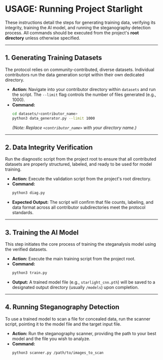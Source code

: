 # USAGE: Running Project Starlight

These instructions detail the steps for generating training data, verifying its integrity, training the AI model, and running the steganography detection process. All commands should be executed from the project's **root directory** unless otherwise specified.

---

## 1. Generating Training Datasets

The protocol relies on community-contributed, diverse datasets. Individual contributors run the data generation script within their own dedicated directory.

* **Action:** Navigate into your contributor directory within `datasets` and run the script. The `--limit` flag controls the number of files generated (e.g., 1000).
* **Command:**
    ```bash
    cd datasets/<contributor_name>
    python3 data_generator.py --limit 1000
    ```
    *(Note: Replace `<contributor_name>` with your directory name.)*

---

## 2. Data Integrity Verification

Run the diagnostic script from the project root to ensure that all contributed datasets are properly structured, labeled, and ready to be used for model training.

* **Action:** Execute the validation script from the project's root directory.
* **Command:**
    ```bash
    python3 diag.py
    ```
* **Expected Output:** The script will confirm that file counts, labeling, and data format across all contributor subdirectories meet the protocol standards.

---

## 3. Training the AI Model

This step initiates the core process of training the steganalysis model using the verified datasets.

* **Action:** Execute the main training script from the project root.
* **Command:**
    ```bash
    python3 train.py
    ```
* **Output:** A trained model file (e.g., `starlight_cnn.pth`) will be saved to a designated output directory (usually `/models`) upon completion.

---

## 4. Running Steganography Detection

To use a trained model to scan a file for concealed data, run the scanner script, pointing it to the model file and the target input file.

* **Action:** Run the steganography scanner, providing the path to your best model and the file you wish to analyze.
* **Command:**
    ```bash
    python3 scanner.py /path/to/images_to_scan
    ```
